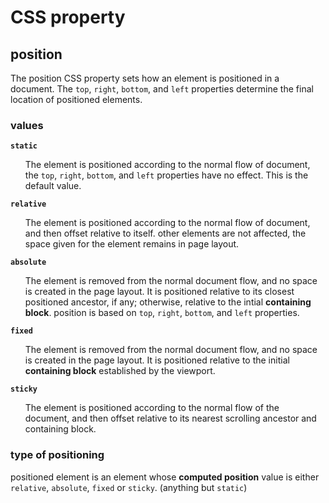 <style>
nav.no-bullet > ul {
  list-style-type: none;
}
</style>
# CSS property

## position
The position CSS property sets how an element is positioned in a document. The `top`, `right`, `bottom`, and `left` properties determine the final location of positioned elements.

### values
<nav class="no-bullet">

**`static`**
- The element is positioned according to the normal flow of document, the `top`, `right`, `bottom`, and `left` properties have no effect. This is the default value. 

**`relative`**
- The element is positioned according to the normal flow of document, and then offset relative to itself. other elements are not affected, the space given for the element remains in page layout.

**`absolute`**
- The element is removed from the normal document flow, and no space is created in the page layout. It is positioned relative to its closest positioned ancestor, if any; otherwise, relative to the intial **containing block**. position is based on `top`, `right`, `bottom`, and `left` properties.

**`fixed`**
- The element is removed from the normal document flow, and no space is created in the page layout. It is positioned relative to the initial **containing block** established by the viewport.

**`sticky`**
- The element is positioned according to the normal flow of the document, and then offset relative to its nearest scrolling ancestor and containing block.

### type of positioning
positioned element is an element whose **computed position** value is either `relative`, `absolute`, `fixed` or `sticky`. (anything but `static`)

</nav>